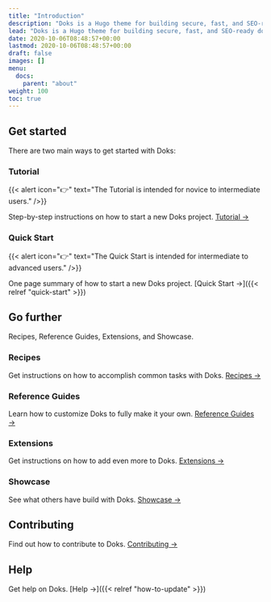 ```yaml
---
title: "Introduction"
description: "Doks is a Hugo theme for building secure, fast, and SEO-ready documentation websites, which you can easily update and customize."
lead: "Doks is a Hugo theme for building secure, fast, and SEO-ready documentation websites, which you can easily update and customize."
date: 2020-10-06T08:48:57+00:00
lastmod: 2020-10-06T08:48:57+00:00
draft: false
images: []
menu:
  docs:
    parent: "about"
weight: 100
toc: true
---
```


## Get started

There are two main ways to get started with Doks:

### Tutorial

{{< alert icon="👉" text="The Tutorial is intended for novice to intermediate users." />}}

Step-by-step instructions on how to start a new Doks project. [Tutorial →](https://getdoks.org/tutorial/introduction/)

### Quick Start

{{< alert icon="👉" text="The Quick Start is intended for intermediate to advanced users." />}}

One page summary of how to start a new Doks project. [Quick Start →]({{< relref "quick-start" >}})

## Go further

Recipes, Reference Guides, Extensions, and Showcase.

### Recipes

Get instructions on how to accomplish common tasks with Doks. [Recipes →](https://getdoks.org/docs/recipes/project-configuration/)

### Reference Guides

Learn how to customize Doks to fully make it your own. [Reference Guides →](https://getdoks.org/docs/reference-guides/security/)

### Extensions

Get instructions on how to add even more to Doks. [Extensions →](https://getdoks.org/docs/extensions/breadcrumb-navigation/)

### Showcase

See what others have build with Doks. [Showcase →](https://getdoks.org/showcase/electric-blocks/)

## Contributing

Find out how to contribute to Doks. [Contributing →](https://getdoks.org/docs/contributing/how-to-contribute/)

## Help

Get help on Doks. [Help →]({{< relref "how-to-update" >}})
